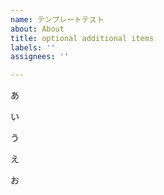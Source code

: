 ```yaml
---
name: テンプレートテスト
about: About
title: optional additional items
labels: ''
assignees: ''

---
```


あ

い

う

え

お
